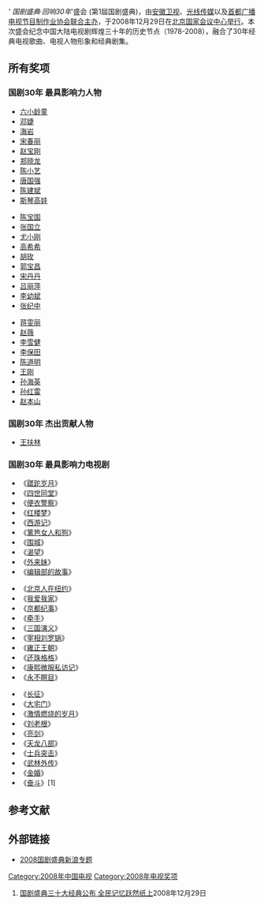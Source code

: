 *' 国剧盛典·回响30年*'盛会
(第1屆国剧盛典)，由[安徽卫视](../Page/安徽卫视.md "wikilink")、[光线传媒](../Page/光线传媒.md "wikilink")以及[首都广播电视节目制作业协会联合主办](https://zh.wikipedia.org/wiki/首都广播电视节目制作业协会 "wikilink")，于2008年12月29日在[北京](https://zh.wikipedia.org/wiki/北京 "wikilink")[国家会议中心举行](../Page/国家会议中心_\(中国\).md "wikilink")。本次盛会纪念中国大陆电视剧辉煌三十年的历史节点（1978-2008），融合了30年经典电视歌曲、电视人物形象和经典剧集。

## 所有奖项

### 国剧30年 最具影响力人物

  - [六小龄童](../Page/六小龄童.md "wikilink")
  - [邓婕](../Page/邓婕.md "wikilink")
  - [海岩](../Page/海岩.md "wikilink")
  - [宋春丽](../Page/宋春丽.md "wikilink")
  - [赵宝刚](../Page/赵宝刚.md "wikilink")
  - [郑晓龙](https://zh.wikipedia.org/wiki/郑晓龙 "wikilink")
  - [陈小艺](../Page/陈小艺.md "wikilink")
  - [唐国强](../Page/唐国强.md "wikilink")
  - [陈建斌](../Page/陈建斌.md "wikilink")
  - [斯琴高娃](../Page/斯琴高娃.md "wikilink")

<!-- end list -->

  - [陈宝国](../Page/陈宝国.md "wikilink")
  - [张国立](../Page/张国立.md "wikilink")
  - [尤小刚](../Page/尤小刚.md "wikilink")
  - [高希希](../Page/高希希.md "wikilink")
  - [胡玫](../Page/胡玫.md "wikilink")
  - [郭宝昌](../Page/郭宝昌.md "wikilink")
  - [宋丹丹](../Page/宋丹丹.md "wikilink")
  - [吕丽萍](../Page/吕丽萍.md "wikilink")
  - [李幼斌](../Page/李幼斌.md "wikilink")
  - [张纪中](../Page/张纪中.md "wikilink")

<!-- end list -->

  - [蒋雯丽](../Page/蒋雯丽.md "wikilink")
  - [赵薇](https://zh.wikipedia.org/wiki/赵薇 "wikilink")
  - [李雪健](../Page/李雪健.md "wikilink")
  - [李保田](../Page/李保田.md "wikilink")
  - [陈道明](../Page/陈道明.md "wikilink")
  - [王刚](../Page/王刚_\(演员\).md "wikilink")
  - [孙海英](../Page/孙海英.md "wikilink")
  - [孙红雷](../Page/孙红雷.md "wikilink")
  - [赵本山](../Page/赵本山.md "wikilink")

### 国剧30年 杰出贡献人物

  - [王扶林](../Page/王扶林.md "wikilink")

### 国剧30年 最具影响力电视剧

  - 《[蹉跎岁月](https://zh.wikipedia.org/wiki/蹉跎岁月 "wikilink")》
  - 《[四世同堂](../Page/四世同堂_\(1985年电视剧\).md "wikilink")》
  - 《[便衣警察](https://zh.wikipedia.org/wiki/便衣警察 "wikilink")》
  - 《[红楼梦](../Page/红楼梦_\(1987年电视剧\).md "wikilink")》
  - 《[西游记](https://zh.wikipedia.org/wiki/西游记_\(1986年电视剧\) "wikilink")》
  - 《[篱笆女人和狗](https://zh.wikipedia.org/wiki/篱笆女人和狗 "wikilink")》
  - 《[围城](../Page/围城_\(电视剧\).md "wikilink")》
  - 《[渴望](../Page/渴望_\(电视剧\).md "wikilink")》
  - 《[外来妹](https://zh.wikipedia.org/wiki/外来妹 "wikilink")》
  - 《[编辑部的故事](https://zh.wikipedia.org/wiki/编辑部的故事 "wikilink")》

<!-- end list -->

  - 《[北京人在纽约](https://zh.wikipedia.org/wiki/北京人在纽约 "wikilink")》
  - 《[我爱我家](../Page/我爱我家_\(家庭情景喜剧\).md "wikilink")》
  - 《[京都纪事](https://zh.wikipedia.org/wiki/京都纪事 "wikilink")》
  - 《[牵手](https://zh.wikipedia.org/wiki/牵手 "wikilink")》
  - 《[三国演义](../Page/三国演义_\(电视剧\).md "wikilink")》
  - 《[宰相刘罗锅](../Page/宰相刘罗锅.md "wikilink")》
  - 《[雍正王朝](../Page/雍正王朝.md "wikilink")》
  - 《[还珠格格](https://zh.wikipedia.org/wiki/还珠格格 "wikilink")》
  - 《[康熙微服私访记](../Page/康熙微服私访记.md "wikilink")》
  - 《[永不瞑目](https://zh.wikipedia.org/wiki/永不瞑目 "wikilink")》

<!-- end list -->

  - 《[长征](../Page/长征_\(电视剧\).md "wikilink")》
  - 《[大宅门](../Page/大宅门.md "wikilink")》
  - 《[激情燃烧的岁月](../Page/激情燃烧的岁月.md "wikilink")》
  - 《[刘老根](https://zh.wikipedia.org/wiki/刘老根 "wikilink")》
  - 《[亮剑](../Page/亮剑_\(2006年电视剧\).md "wikilink")》
  - 《[天龙八部](../Page/天龙八部_\(2003年电视剧\).md "wikilink")》
  - 《[士兵突击](../Page/士兵突击.md "wikilink")》
  - 《[武林外传](../Page/武林外传.md "wikilink")》
  - 《[金婚](../Page/金婚_\(电视剧\).md "wikilink")》
  - 《[奋斗](../Page/奋斗_\(2007年电视剧\).md "wikilink")》\[1\]

## 参考文献

## 外部链接

  - [2008国剧盛典新浪专题](http://ent.sina.com.cn/f/v/gjsd30/)

[Category:2008年中国电视](https://zh.wikipedia.org/wiki/Category:2008年中国电视 "wikilink")
[Category:2008年电视奖项](https://zh.wikipedia.org/wiki/Category:2008年电视奖项 "wikilink")

1.  [国剧盛典三十大经典公布
    全民记忆跃然纸上](http://ent.sina.com.cn/v/m/2008-12-29/23462320500.shtml)2008年12月29日